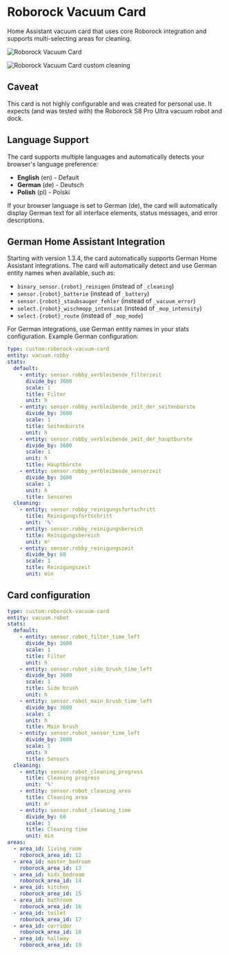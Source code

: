# Roborock Vacuum Card

Home Assistant vacuum card that uses core Roborock integration and supports multi-selecting areas for cleaning.

![Roborock Vacuum Card](/images/roborock-vacuum-card.png)

![Roborock Vacuum Card custom cleaning](/images/roborock-vacuum-card-popup.png)

## Caveat

This card is not highly configurable and was created for personal use. It expects (and was tested with) the Roborock S8 Pro Ultra vacuum robot and dock.

## Language Support

The card supports multiple languages and automatically detects your browser's language preference:
- **English** (en) - Default
- **German** (de) - Deutsch
- **Polish** (pl) - Polski

If your browser language is set to German (de), the card will automatically display German text for all interface elements, status messages, and error descriptions.

## German Home Assistant Integration

Starting with version 1.3.4, the card automatically supports German Home Assistant integrations. The card will automatically detect and use German entity names when available, such as:

- `binary_sensor.{robot}_reinigen` (instead of `_cleaning`)
- `sensor.{robot}_batterie` (instead of `_battery`)
- `sensor.{robot}_staubsauger_fehler` (instead of `_vacuum_error`)
- `select.{robot}_wischmopp_intensiat` (instead of `_mop_intensity`)
- `select.{robot}_route` (instead of `_mop_mode`)

For German integrations, use German entity names in your stats configuration. Example German configuration:

```yaml
type: custom:roborock-vacuum-card
entity: vacuum.robby
stats:
  default:
    - entity: sensor.robby_verbleibende_filterzeit
      divide_by: 3600
      scale: 1
      title: Filter
      unit: h
    - entity: sensor.robby_verbleibende_zeit_der_seitenburste
      divide_by: 3600
      scale: 1
      title: Seitenbürste
      unit: h
    - entity: sensor.robby_verbleibende_zeit_der_hauptburste
      divide_by: 3600
      scale: 1
      unit: h
      title: Hauptbürste
    - entity: sensor.robby_verbleibende_sensorzeit
      divide_by: 3600
      scale: 1
      unit: h
      title: Sensoren
  cleaning:
    - entity: sensor.robby_reinigungsfortschritt
      title: Reinigungsfortschritt
      unit: '%'
    - entity: sensor.robby_reinigungsbereich
      title: Reinigungsbereich
      unit: m²
    - entity: sensor.robby_reinigungszeit
      divide_by: 60
      scale: 1
      title: Reinigungszeit
      unit: min
```

## Card configuration

```yaml
type: custom:roborock-vacuum-card
entity: vacuum.robot
stats:
  default:
    - entity: sensor.robot_filter_time_left
      divide_by: 3600
      scale: 1
      title: Filter
      unit: h
    - entity: sensor.robot_side_brush_time_left
      divide_by: 3600
      scale: 1
      title: Side brush
      unit: h
    - entity: sensor.robot_main_brush_time_left
      divide_by: 3600
      scale: 1
      unit: h
      title: Main brush
    - entity: sensor.robot_sensor_time_left
      divide_by: 3600
      scale: 1
      unit: h
      title: Sensors
  cleaning:
    - entity: sensor.robot_cleaning_progress
      title: Cleaning progress
      unit: '%'
    - entity: sensor.robot_cleaning_area
      title: Cleaning area
      unit: m²
    - entity: sensor.robot_cleaning_time
      divide_by: 60
      scale: 1
      title: Cleaning time
      unit: min
areas:
  - area_id: living_room
    roborock_area_id: 12
  - area_id: master_bedroom
    roborock_area_id: 13
  - area_id: kids_bedroom
    roborock_area_id: 14
  - area_id: kitchen
    roborock_area_id: 15
  - area_id: bathroom
    roborock_area_id: 16
  - area_id: toilet
    roborock_area_id: 17
  - area_id: corridor
    roborock_area_id: 18
  - area_id: hallway
    roborock_area_id: 19
```
